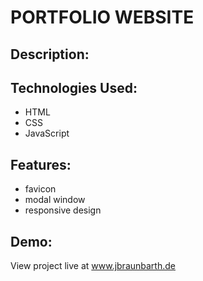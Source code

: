 # PORTFOLIO WEBSITE

## Description:

## Technologies Used:

- HTML
- CSS
- JavaScript

## Features:

- favicon
- modal window
- responsive design

## Demo:

View project live at www.jbraunbarth.de
